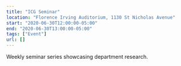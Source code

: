 ```yaml
---
title: "ICG Seminar"
location: "Florence Irving Auditorium, 1130 St Nicholas Avenue"
start: "2020-06-30T12:00:00-05:00"
end: "2020-06-30T13:00:00-05:00"
tags: ["Event"]
url: []
---
```


Weekly seminar series showcasing department research.

<!-- endexcerpt -->
